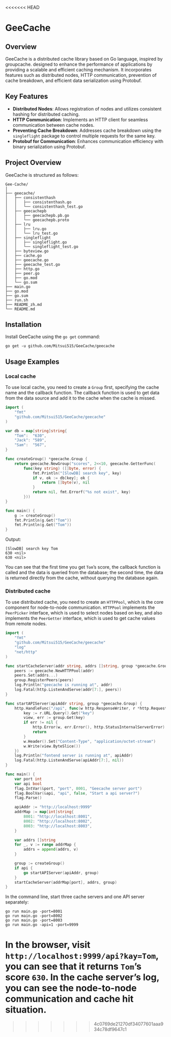 <<<<<<< HEAD
# GeeCache

## Overview

GeeCache is a distributed cache library based on Go language, inspired by groupcache. designed to enhance the performance of applications by providing a scalable and efficient caching mechanism. It incorporates features such as distributed nodes, HTTP communication, prevention of cache breakdown, and efficient data serialization using Protobuf.

## Key Features

- **Distributed Nodes**: Allows registration of nodes and utilizes consistent hashing for distributed caching.
- **HTTP Communication**: Implements an HTTP client for seamless communication between cache nodes.
- **Preventing Cache Breakdown**: Addresses cache breakdown using the `singleflight` package to control multiple requests for the same key.
- **Protobuf for Communication**: Enhances communication efficiency with binary serialization using Protobuf.

## Project Overview

GeeCache is structured as follows:

```
Gee-Cache/
│
├── geecache/
│   ├── consistenthash
│   │   ├── consistenthash.go
│   │   └── consistenthash_test.go
│   ├── geecachepb
│   │   ├── geecachepb.pb.go
│   │   └── geecachepb.proto
│   ├── lru
│   │   ├── lru.go
│   │   └── lru_test.go
│   ├── singleflight
│   │   ├── singleflight.go
│   │   └── singleflight_test.go
│   ├── byteview.go
│   ├── cache.go
│   ├── geecache.go
│   ├── geecache_test.go
│   ├── http.go
│   ├── peer.go
│   ├── go.mod
│   └── go.sum
├── main.go
├── go.mod
├── go.sum
├── run.sh
├── README_zh.md
└── README.md
```

## Installation

Install GeeCache using the `go get` command:

```shell
go get -u github.com/Mitsui515/GeeCache/geecache
```

## Usage Examples

### Local cache

To use local cache, you need to create a `Group` first, specifying the cache name and the callback function. The callback function is used to get data from the data source and add it to the cache when the cache is missed.

```go
import (
	"fmt"
	"github.com/Mitsui515/GeeCache/geecache"
)

var db = map[string]string{
	"Tom":  "630",
	"Jack": "589",
	"Sam":  "567",
}

func createGroup() *geecache.Group {
	return geecache.NewGroup("scores", 2<<10, geecache.GetterFunc(
		func(key string) ([]byte, error) {
			fmt.Println("[SlowDB] search key", key)
			if v, ok := db[key]; ok {
				return []byte(v), nil
			}
			return nil, fmt.Errorf("%s not exist", key)
		}))
}

func main() {
	g := createGroup()
	fmt.Println(g.Get("Tom"))
	fmt.Println(g.Get("Tom"))
}
```

Output:

```
[SlowDB] search key Tom
630 <nil>
630 <nil>
```

You can see that the first time you get `Tom`’s score, the callback function is called and the data is queried from the database; the second time, the data is returned directly from the cache, without querying the database again.

### Distributed cache

To use distributed cache, you need to create an `HTTPPool`, which is the core component for node-to-node communication. `HTTPPool` implements the `PeerPicker` interface, which is used to select nodes based on key, and also implements the `PeerGetter` interface, which is used to get cache values from remote nodes.

```go
import (
	"fmt"
	"github.com/Mitsui515/GeeCache/geecache"
	"log"
	"net/http"
)

func startCacheServer(addr string, addrs []string, group *geecache.Group) {
	peers := geecache.NewHTTPPool(addr)
	peers.Set(addrs...)
	group.RegisterPeers(peers)
	log.Println("geecache is running at", addr)
	log.Fatal(http.ListenAndServe(addr[7:], peers))
}

func startAPIServer(apiAddr string, group *geecache.Group) {
	http.HandleFunc("/api", func(w http.ResponseWriter, r *http.Request) {
		key := r.URL.Query().Get("key")
		view, err := group.Get(key)
		if err != nil {
			http.Error(w, err.Error(), http.StatusInternalServerError)
			return
		}
		w.Header().Set("Content-Type", "application/octet-stream")
		w.Write(view.ByteSlice())
	})
	log.Println("fontend server is running at", apiAddr)
	log.Fatal(http.ListenAndServe(apiAddr[7:], nil))
}

func main() {
	var port int
	var api bool
	flag.IntVar(&port, "port", 8001, "Geecache server port")
	flag.BoolVar(&api, "api", false, "Start a api server?")
	flag.Parse()

	apiAddr := "http://localhost:9999"
	addrMap := map[int]string{
		8001: "http://localhost:8001",
		8002: "http://localhost:8002",
		8003: "http://localhost:8003",
	}

	var addrs []string
	for _, v := range addrMap {
		addrs = append(addrs, v)
	}

	group := createGroup()
	if api {
		go startAPIServer(apiAddr, group)
	}
	startCacheServer(addrMap[port], addrs, group)
}
```

In the command line, start three cache servers and one API server separately:

```shell
go run main.go -port=8001
go run main.go -port=8002
go run main.go -port=8003
go run main.go -api=1 -port=9999
```

In the browser, visit `http://localhost:9999/api?kay=Tom`, you can see that it returns `Tom`’s score `630`. In the cache server’s log, you can see the node-to-node communication and cache hit situation.
=======

>>>>>>> 4c0769de21270df34077601aaa934c78df9647c1
